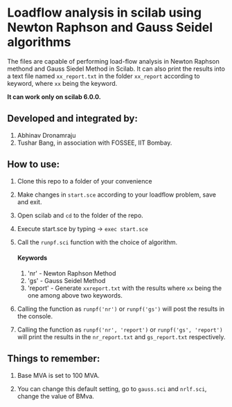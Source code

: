 # Loadflow analysis in scilab using Newton Raphson and Gauss Seidel algorithms
The files are capable of performing load-flow analysis in Newton Raphson methond and Gauss Siedel Method in Scilab.
It can also print the results into a text file named `xx_report.txt` in the folder `xx_report` according to keyword, where `xx` being the keyword.

**It can work only on scilab 6.0.0.**

## Developed and integrated by:

1. Abhinav Dronamraju
2. Tushar Bang, in association with FOSSEE, IIT Bombay. 

## How to use:

1. Clone this repo to a folder of your convenience

2. Make changes in `start.sce` according to your loadflow problem, save and exit.

3. Open scilab and `cd` to the folder of the repo.

4. Execute start.sce by typing -> `exec start.sce`

5. Call the `runpf.sci` function with the choice of algorithm.
    #### Keywords
      1. 'nr'  - Newton Raphson Method
      2. 'gs'  - Gauss Seidel Method
      3. 'report' - Generate `xxreport.txt` with the results where `xx` being the one among above two keywords.
 
6. Calling the function as `runpf('nr')` or `runpf('gs')` will post the results in the console.

7. Calling the function as `runpf('nr', 'report')` or `runpf('gs', 'report')` will print the results in the `nr_report.txt` and `gs_report.txt` respectively. 

## Things to remember:

1. Base MVA is set to 100 MVA.

2. You can change this default setting, go to `gauss.sci` and `nrlf.sci`, change the value of BMva.
 
